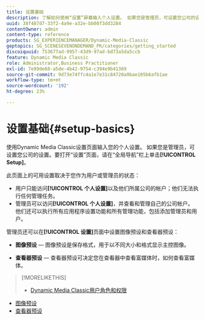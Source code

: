 ```yaml
---
title: 设置基础
description: 了解如何使用“设置”屏幕输入个人设置。 如果您是管理员，可设置您公司的设置。
uuid: 38f487d7-33f2-4a9e-a32e-bb08f3dd3284
contentOwner: admin
content-type: reference
products: SG_EXPERIENCEMANAGER/Dynamic-Media-Classic
geptopics: SG_SCENESEVENONDEMAND_PK/categories/getting_started
discoiquuid: 753677ad-9957-43d9-97ad-bd73a5da5ccb
feature: Dynamic Media Classic
role: Administrator,Business Practitioner
exl-id: 7e99de68-a5de-4b42-9754-c394e9b41369
source-git-commit: 9d73e74ffc4a1e7e31c84720a9bae105b6afb1ae
workflow-type: tm+mt
source-wordcount: '192'
ht-degree: 23%

---
```


# 设置基础{#setup-basics}

使用Dynamic Media Classic设置页面输入您的个人设置。 如果您是管理员，可设置您公司的设置。要打开“设置”页面，请在“全局导航”栏上单击&#x200B;**[!UICONTROL Setup]**。

此页面上的可用设置取决于您作为用户或管理员的状态：

* 用户只能访问&#x200B;**[!UICONTROL 个人设置]**&#x200B;以及他们所属公司的帐户；他们无法执行任何管理任务。
* 管理员可以访问&#x200B;**[!UICONTROL 个人设置]**，并查看和管理自己的公司帐户。 他们还可以执行所有应用程序设置功能和所有管理功能，包括添加管理员和用户。

管理员还可以在&#x200B;**[!UICONTROL 设置]**&#x200B;页面中设置图像预设和查看器预设：

* **图像预设**  — 图像预设是保存格式，用于以不同大小和格式显示主控图像。

* **查看器预设**  — 查看器预设可决定您在查看器中查看富媒体时，如何查看富媒体。

>[!MORELIKETHIS]
>
>* [Dynamic Media Classic用户角色和权限](administration-setup.md#user_administration)
* [图像预设](application-setup.md#image_presets)
* [查看器预设](application-setup.md#viewer_presets)

